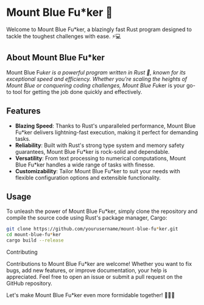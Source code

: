 # Mount Blue Fu*ker 🚀

Welcome to Mount Blue Fu*ker, a blazingly fast Rust program designed to tackle the toughest challenges with ease. ⚡️💻

## About Mount Blue Fu*ker
Mount Blue Fu*ker is a powerful program written in Rust 🦀, known for its exceptional speed and efficiency. Whether you're scaling the heights of Mount Blue or conquering coding challenges, Mount Blue Fu*ker is your go-to tool for getting the job done quickly and effectively.

## Features
- **Blazing Speed**: Thanks to Rust's unparalleled performance, Mount Blue Fu*ker delivers lightning-fast execution, making it perfect for demanding tasks.
- **Reliability**: Built with Rust's strong type system and memory safety guarantees, Mount Blue Fu*ker is rock-solid and dependable.
- **Versatility**: From text processing to numerical computations, Mount Blue Fu*ker handles a wide range of tasks with finesse.
- **Customizability**: Tailor Mount Blue Fu*ker to suit your needs with flexible configuration options and extensible functionality.

## Usage
To unleash the power of Mount Blue Fu*ker, simply clone the repository and compile the source code using Rust's package manager, Cargo:

```bash
git clone https://github.com/yourusername/mount-blue-fu*ker.git
cd mount-blue-fu*ker
cargo build --release

```


Contributing

Contributions to Mount Blue Fu*ker are welcome! Whether you want to fix bugs, add new features, or improve documentation, your help is appreciated. Feel free to open an issue or submit a pull request on the GitHub repository.

Let's make Mount Blue Fu*ker even more formidable together! 💪🏼🔥



